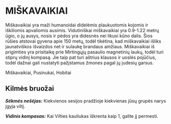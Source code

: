 # MIŠKAVAIKIAI

Miškavaikiai yra maži humanoidai didelėmis plaukuotomis kojomis ir iškiliomis apvaliomis ausimis. Vidutiniškai miškavaikiai yra 0.9-1.22 metrų ūgio, o jų ausys, nosis ir pėdos yra didesnės nei likusi kūno dalis. Šios rūšies atstovai gyvena apie 150 metų, todėl tikėtina, kad miškavaikiai išliks jaunatviškos išvaizdos net ir sulaukę brandaus amžiaus. Miškavaikiai iš prigimties yra prisitaikę prie Mirtingųjų pasaulio magnetinių laukų, todėl turi stiprų vidinį kompasą. Jie taip pat turi aštrius klausos ir uoslės pojūčius, todėl dažnai gali nustatyti pažįstamus žmones pagal jų judesių garsus.

Miškavaikiai, Pusinukai, Hobitai
## Kilmės bruožai

***Sėkmės nešėjas:*** Kiekvienos sesijos pradžioje kiekvienas jūsų grupės narys įgyja viltį.

***Vidinis kompasas:*** Kai Vilties kauliukas iškrenta kaip 1, galite jį permesti.
